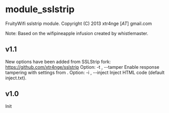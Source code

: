 module_sslstrip
===============

FruityWifi sslstrip module.
Copyright (C) 2013  xtr4nge [_AT_] gmail.com

Note: Based on the wifipineapple infusion created by whistlemaster.

v1.1
------------
New options have been added from SSLStrip fork: https://github.com/xtr4nge/sslstrip
Option: -t <config>, --tamper <config>    Enable response tampering with settings from <config>.
Option: -i , --inject                     Inject HTML code (default inject.txt).

v1.0
------------
Init
